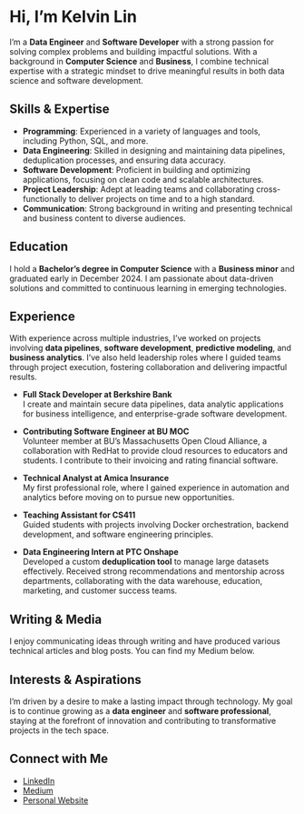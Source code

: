 # Hi, I’m Kelvin Lin

I’m a **Data Engineer** and **Software Developer** with a strong passion for solving complex problems and building impactful solutions. With a background in **Computer Science** and **Business**, I combine technical expertise with a strategic mindset to drive meaningful results in both data science and software development.

## Skills & Expertise

- **Programming**: Experienced in a variety of languages and tools, including Python, SQL, and more.  
- **Data Engineering**: Skilled in designing and maintaining data pipelines, deduplication processes, and ensuring data accuracy.  
- **Software Development**: Proficient in building and optimizing applications, focusing on clean code and scalable architectures.  
- **Project Leadership**: Adept at leading teams and collaborating cross-functionally to deliver projects on time and to a high standard.  
- **Communication**: Strong background in writing and presenting technical and business content to diverse audiences.  

## Education

I hold a **Bachelor’s degree in Computer Science** with a **Business minor** and graduated early in December 2024. I am passionate about data-driven solutions and committed to continuous learning in emerging technologies.

## Experience

With experience across multiple industries, I’ve worked on projects involving **data pipelines**, **software development**, **predictive modeling**, and **business analytics**. I’ve also held leadership roles where I guided teams through project execution, fostering collaboration and delivering impactful results.

- **Full Stack Developer at Berkshire Bank**  
  I create and maintain secure data pipelines, data analytic applications for business intelligence, and enterprise-grade software development.

- **Contributing Software Engineer at BU MOC**  
  Volunteer member at BU’s Massachusetts Open Cloud Alliance, a collaboration with RedHat to provide cloud resources to educators and students. I contribute to their invoicing and rating financial software. 

- **Technical Analyst at Amica Insurance**  
  My first professional role, where I gained experience in automation and analytics before moving on to pursue new opportunities. 

- **Teaching Assistant for CS411**  
  Guided students with projects involving Docker orchestration, backend development, and software engineering principles.  

- **Data Engineering Intern at PTC Onshape**  
  Developed a custom **deduplication tool** to manage large datasets effectively. Received strong recommendations and mentorship across departments, collaborating with the data warehouse, education, marketing, and customer success teams.

## Writing & Media

I enjoy communicating ideas through writing and have produced various technical articles and blog posts. You can find my Medium below.  

## Interests & Aspirations

I’m driven by a desire to make a lasting impact through technology. My goal is to continue growing as a **data engineer** and **software professional**, staying at the forefront of innovation and contributing to transformative projects in the tech space.

## Connect with Me

- [LinkedIn](https://www.linkedin.com/in/kelvinlinbu/)  
- [Medium](https://medium.com/@kelvinlinBU)  
- [Personal Website](https://kelvinlinbu.github.io/Personal_Website/)  

